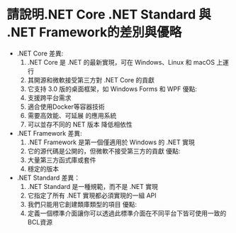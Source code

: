 # 請說明.NET Core .NET Standard 與 .NET Framework的差別與優略
* .NET Core 
  差異:
  1. .NET Core 是 .NET 的最新實現，可在 Windows、Linux 和 macOS 上運行
  2. 其開源和微軟接受第三方對 .NET Core 的貢獻
  3. 它支持 3.0 版的桌面框架，如 Windows Forms 和 WPF
  優點:
  1. 支援跨平台需求
  2. 適合使用Docker等容器技術
  3. 需要高效能、可延展 的應用系統
  4. 可以並存不同的 NET 版本 降低相依性
* .NET Framework
  差異:
  1. .NET Framework 是第一個僅適用於 Windows 的 .NET 實現
  2. 它的源代碼是公開的，但微軟不接受第三方的貢獻
  優點:
  1. 大量第三方函式庫或套件
  2. 穩定的版本
* .NET Standard
  差異：
  1. .NET Standard 是一種規範，而不是 .NET 實現
  2. 它指定了所有 .NET 實現都必須實現的一組 API
  3. 我們只能用它創建類庫類型的項目
  優點:
  1. 定義一個標準介面讓你可以透過此標準介面在不同平台下皆可使用一致的BCL資源